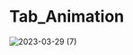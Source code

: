 # Tab_Animation
 
![2023-03-29 (7)](https://user-images.githubusercontent.com/111579457/228621982-15aeb751-5e15-4d4c-b3cb-a31b71a4105f.png)
